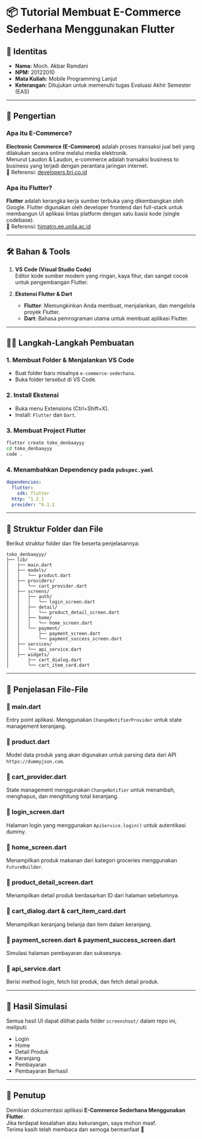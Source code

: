 
# 📦 Tutorial Membuat E-Commerce Sederhana Menggunakan Flutter

## 👤 Identitas
- **Nama:** Moch. Akbar Ramdani  
- **NPM:** 20122010  
- **Mata Kuliah:** Mobile Programming Lanjut  
- **Keterangan:** Ditujukan untuk memenuhi tugas Evaluasi Akhir Semester (EAS)  

---

## 📖 Pengertian

### Apa itu E-Commerce?
**Electronic Commerce (E-Commerce)** adalah proses transaksi jual beli yang dilakukan secara online melalui media elektronik.  
Menurut Laudon & Laudon, e-commerce adalah transaksi business to business yang terjadi dengan perantara jaringan internet.  
🔗 Referensi: [developers.bri.co.id](https://developers.bri.co.id/id/news/ketahui-perkembangan-e-commerce-di-indonesia-pengertian-jenis-dan-manfaatnya)

### Apa itu Flutter?
**Flutter** adalah kerangka kerja sumber terbuka yang dikembangkan oleh Google. Flutter digunakan oleh developer frontend dan full-stack untuk membangun UI aplikasi lintas platform dengan satu basis kode (single codebase).  
🔗 Referensi: [himatro.ee.unila.ac.id](https://himatro.ee.unila.ac.id/apa-itu-flutter/)

---

## 🛠️ Bahan & Tools

1. **VS Code (Visual Studio Code)**  
   Editor kode sumber modern yang ringan, kaya fitur, dan sangat cocok untuk pengembangan Flutter.

2. **Ekstensi Flutter & Dart**  
   - **Flutter**: Memungkinkan Anda membuat, menjalankan, dan mengelola proyek Flutter.
   - **Dart**: Bahasa pemrograman utama untuk membuat aplikasi Flutter.

---

## 🧑‍💻 Langkah-Langkah Pembuatan

### 1. Membuat Folder & Menjalankan VS Code
- Buat folder baru misalnya `e-commerce-sederhana`.
- Buka folder tersebut di VS Code.

### 2. Install Ekstensi
- Buka menu Extensions (Ctrl+Shift+X).
- Install: `Flutter` dan `Dart`.

### 3. Membuat Project Flutter
```bash
flutter create toko_denbaayyy
cd toko_denbaayyy
code .
```

### 4. Menambahkan Dependency pada `pubspec.yaml`
```yaml
dependencies:
  flutter:
    sdk: flutter
  http: ^1.2.1
  provider: ^6.1.2
```

---

## 📁 Struktur Folder dan File

Berikut struktur folder dan file beserta penjelasannya:

```
toko_denbaayyy/
├── lib/
│   ├── main.dart
│   ├── models/
│   │   └── product.dart
│   ├── providers/
│   │   └── cart_provider.dart
│   ├── screens/
│   │   ├── auth/
│   │   │   └── login_screen.dart
│   │   ├── detail/
│   │   │   └── product_detail_screen.dart
│   │   ├── home/
│   │   │   └── home_screen.dart
│   │   └── payment/
│   │       ├── payment_screen.dart
│   │       └── payment_success_screen.dart
│   ├── services/
│   │   └── api_service.dart
│   ├── widgets/
│       ├── cart_dialog.dart
│       └── cart_item_card.dart
```

---

## 📄 Penjelasan File-File

### 🔹 main.dart
Entry point aplikasi. Menggunakan `ChangeNotifierProvider` untuk state management keranjang.

### 🔹 product.dart
Model data produk yang akan digunakan untuk parsing data dari API `https://dummyjson.com`.

### 🔹 cart_provider.dart
State management menggunakan `ChangeNotifier` untuk menambah, menghapus, dan menghitung total keranjang.

### 🔹 login_screen.dart
Halaman login yang menggunakan `ApiService.login()` untuk autentikasi dummy.

### 🔹 home_screen.dart
Menampilkan produk makanan dari kategori groceries menggunakan `FutureBuilder`.

### 🔹 product_detail_screen.dart
Menampilkan detail produk berdasarkan ID dari halaman sebelumnya.

### 🔹 cart_dialog.dart & cart_item_card.dart
Menampilkan keranjang belanja dan item dalam keranjang.

### 🔹 payment_screen.dart & payment_success_screen.dart
Simulasi halaman pembayaran dan suksesnya.

### 🔹 api_service.dart
Berisi method login, fetch list produk, dan fetch detail produk.

---

## 📸 Hasil Simulasi

Semua hasil UI dapat dilihat pada folder `screenshoot/` dalam repo ini, meliputi:
- Login
- Home
- Detail Produk
- Keranjang
- Pembayaran
- Pembayaran Berhasil

---

## 🙏 Penutup

Demikian dokumentasi aplikasi **E-Commerce Sederhana Menggunakan Flutter**.  
Jika terdapat kesalahan atau kekurangan, saya mohon maaf.  
Terima kasih telah membaca dan semoga bermanfaat 🎉
